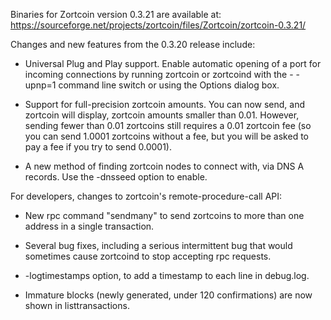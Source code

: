 Binaries for Zortcoin version 0.3.21 are available at:
  https://sourceforge.net/projects/zortcoin/files/Zortcoin/zortcoin-0.3.21/

Changes and new features from the 0.3.20 release include:

* Universal Plug and Play support.  Enable automatic opening of a port for incoming connections by running zortcoin or zortcoind with the - -upnp=1 command line switch or using the Options dialog box.

* Support for full-precision zortcoin amounts.  You can now send, and zortcoin will display, zortcoin amounts smaller than 0.01.  However, sending fewer than 0.01 zortcoins still requires a 0.01 zortcoin fee (so you can send 1.0001 zortcoins without a fee, but you will be asked to pay a fee if you try to send 0.0001).

* A new method of finding zortcoin nodes to connect with, via DNS A records. Use the -dnsseed option to enable.

For developers, changes to zortcoin's remote-procedure-call API:

* New rpc command "sendmany" to send zortcoins to more than one address in a single transaction.

* Several bug fixes, including a serious intermittent bug that would sometimes cause zortcoind to stop accepting rpc requests. 

* -logtimestamps option, to add a timestamp to each line in debug.log.

* Immature blocks (newly generated, under 120 confirmations) are now shown in listtransactions.
